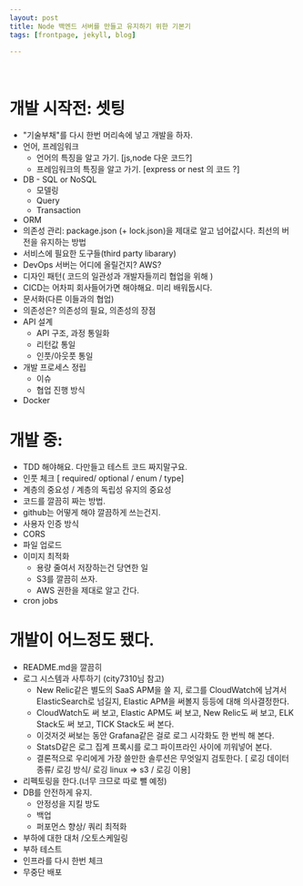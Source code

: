 ```yaml
---
layout: post
title: Node 백엔드 서버를 만들고 유지하기 위한 기본기
tags: [frontpage, jekyll, blog]

---
```

<br>

# 개발 시작전: 셋팅
- "기술부채"를 다시 한번 머리속에 넣고 개발을 하자.
- 언어, 프레임워크
  - 언어의 특징을 알고 가기. [js,node 다운 코드?]
  - 프레임워크의 특징을 알고 가기. [express or nest 의 코드 ?]
- DB - SQL or NoSQL
  - 모델링
  - Query
  - Transaction
- ORM
- 의존성 관리: package.json (+ lock.json)을 제대로 알고 넘어값시다. 최선의 버전을 유지하는 방법
- 서비스에 필요한 도구들(third party libarary)
- DevOps 서버는 어디에 올릴건지? AWS?
- 디자인 패턴( 코드의 일관성과 개발자들끼리 협업을 위해 )
- CICD는 어차피 회사들어가면 해야해요. 미리 배워둡시다.
- 문서화(다른 이들과의 협업)
- 의존성은? 의존성의 필요, 의존성의 장점
- API 설계
  - API 구조, 과정 통일화
  - 리턴값 통일
  - 인풋/아웃풋 통일
- 개발 프로세스 정립
  - 이슈
  - 협업 진행 방식
- Docker

# 개발 중:
- TDD 해야해요. 다만들고 테스트 코드 짜지말구요.
- 인풋 체크 [ required/ optional / enum / type]
- 계층의 중요성 / 계층의 독립성 유지의 중요성
- 코드를 깔끔히 짜는 방법.
- github는 어떻게 해야 깔끔하게 쓰는건지.
- 사용자 인증 방식
- CORS
- 파일 업로드
- 이미지 최적화
  - 용량 줄여서 저장하는건 당연한 일
  - S3를 깔끔히 쓰자.
  - AWS 권한을 제대로 알고 간다.
- cron jobs



# 개발이 어느정도 됐다.
- README.md을 깔끔히
- 로그 시스템과 사투하기 (city7310님 참고)
  - New Relic같은 별도의 SaaS APM을 쓸 지, 로그를 CloudWatch에 남겨서 ElasticSearch로 넘길지, Elastic APM을 써볼지 등등에 대해 의사결정한다.
  - CloudWatch도 써 보고, Elastic APM도 써 보고, New Relic도 써 보고, ELK Stack도 써 보고, TICK Stack도 써 본다.
  - 이것저것 써보는 동안 Grafana같은 걸로 로그 시각화도 한 번씩 해 본다.
  - StatsD같은 로그 집계 프록시를 로그 파이프라인 사이에 끼워넣어 본다.
  - 결론적으로 우리에게 가장 쓸만한 솔루션은 무엇일지 검토한다.
 [ 로깅 데이터 종류/ 로깅 방식/ 로깅 linux => s3 / 로깅 이용]
- 리펙토링을 한다.(너무 크므로 따로 뺄 예정)
- DB를 안전하게 유지. 
  - 안정성을 지킬 방도
  - 백업
  - 퍼포먼스 향상/ 쿼리 최적화
- 부하에 대한 대처 /오토스케일링
- 부하 테스트
- 인프라를 다시 한번 체크
- 무중단 배포
